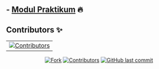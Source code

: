## - [Modul Praktikum](https://github.com/PBWFEND/Prak-backend) 🔥

## Contributors ✨

<!-- ALL-CONTRIBUTORS-LIST:START - Do not remove or modify this section -->
<table>
     <tr>
          <td align="center">
                <a href="https://github.com/PBWFEND/SI-VB/graphs/contributors"><img src="https://contrib.rocks/image?repo=PBWFEND/SI-VB" alt="Contributors" /></a>
          </td>
     </tr>
</table>
<!-- markdownlint-enable -->
<!-- prettier-ignore-end -->
<!-- ALL-CONTRIBUTORS-LIST:END -->

<p align="center">
<a href="#"><img src="https://img.shields.io/github/forks/PBWFEND/SI-VA?label=fork&style=social" alt="Fork"></a>
<a href="#"><img src="https://img.shields.io/github/contributors/PBWFEND/SI-VA" alt="Contributors"></a>
<a href="#"><img alt="GitHub last commit" src="https://img.shields.io/github/last-commit/PBWFEND/SI-VA"></a>
</p>